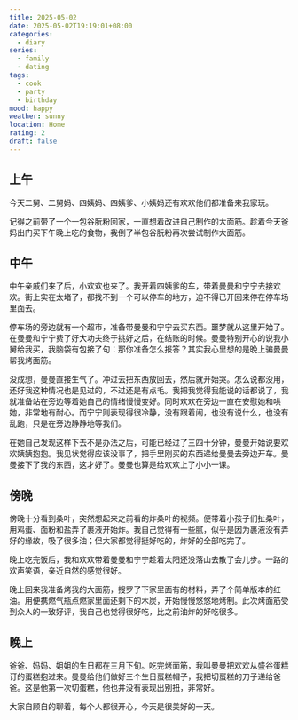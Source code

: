 ```yaml
---
title: 2025-05-02
date: 2025-05-02T19:19:01+08:00
categories:
  - diary
series:
  - family
  - dating
tags:
  - cook
  - party
  - birthday
mood: happy
weather: sunny
location: Home
rating: 2
draft: false
---
```

## 上午

今天二舅、二舅妈、四姨妈、四姨爹、小姨妈还有欢欢他们都准备来我家玩。

记得之前带了一个一包谷朊粉回家，一直想着改进自己制作的大面筋。趁着今天爸妈出门买下午晚上吃的食物，我倒了半包谷朊粉再次尝试制作大面筋。

## 中午

中午亲戚们来了后，小欢欢也来了。我开着四姨爹的车，带着曼曼和宁宁去接欢欢。街上实在太堵了，都找不到一个可以停车的地方，迫不得已开回来停在停车场里面去。

停车场的旁边就有一个超市，准备带曼曼和宁宁去买东西。噩梦就从这里开始了。在曼曼和宁宁费了好大功夫终于挑好之后，在结账的时候。曼曼特别开心的说我小舅给我买，我脑袋有包接了句：那你准备怎么报答？其实我心里想的是晚上骗曼曼帮我烤面筋。

没成想，曼曼直接生气了。冲过去把东西放回去，然后就开始哭。怎么说都没用，还好我这种情况也是见过的，不过还是有点毛。我把我觉得我能说的话都说了，我就准备站在旁边等着她自己的情绪慢慢变好。同时欢欢在旁边一直在安慰她和哄她，非常地有耐心。而宁宁则表现得很冷静，没有跟着闹，也没有说什么，也没有乱跑，只是在旁边静静地等我们。

在她自己发现这样下去不是办法之后，可能已经过了三四十分钟，曼曼开始说要欢欢姨姨抱抱。我见状觉得应该没事了，把手里刚买的东西递给曼曼去旁边开车。曼曼接下了我的东西，这才好了。曼曼也算是给欢欢上了小小一课。

## 傍晚

傍晚十分看到桑叶，突然想起来之前看的炸桑叶的视频。便带着小孩子们扯桑叶，用鸡蛋、面粉和盐弄了裹液开始炸。我自己觉得有一些腻，似乎是因为裹液没有弄好的缘故，吸了很多油；但大家都觉得挺好吃的，炸好的全部吃完了。

晚上吃完饭后，我和欢欢带着曼曼和宁宁趁着太阳还没落山去散了会儿步。一路的欢声笑语，亲近自然的感觉很好。

晚上回来我准备烤我的大面筋，搜罗了下家里面有的材料，弄了个简单版本的红油。用便携燃气瓶点燃家里面还剩下的木炭，开始慢慢悠悠地烤制。此次烤面筋受到众人的一致好评，我自己也觉得很好吃，比之前油炸的好吃很多。
## 晚上

爸爸、妈妈、姐姐的生日都在三月下旬。吃完烤面筋，我叫曼曼把欢欢从盛谷蛋糕订的蛋糕抱过来。曼曼给他们做好三个生日蛋糕帽子，我把切蛋糕的刀子递给爸爸。这是他第一次切蛋糕，他也并没有表现出别扭，非常好。

大家自顾自的聊着，每个人都很开心，今天是很美好的一天。



